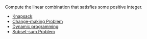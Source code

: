Compute the linear combination that satisfies some positive integer.

* [Knapsack](http://en.wikipedia.org/wiki/Knapsack_problem)
* [Change-making Problem](http://en.wikipedia.org/wiki/Change-making_problem)
* [Dynamic programming](http://en.wikipedia.org/wiki/Dynamic_programming)
* [Subset-sum Problem](http://en.wikipedia.org/wiki/Subset_sum_problem)
